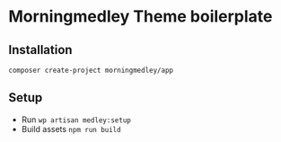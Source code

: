 # Morningmedley Theme boilerplate

## Installation
`composer create-project morningmedley/app`

## Setup

- Run `wp artisan medley:setup`
- Build assets `npm run build`
